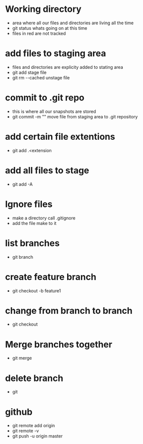 # Working directory
- area where all our files and directories are living all the time
- git status        whats going on at this time
- files in red are not tracked

# add files to staging area
- files and directories are explicity added to stating area
- git add <file-name>       stage file
- git rm --cached <file>    unstage file

# commit to .git repo
- this is where all our snapshots are stored
- git commit -m "<message>"     move file from staging area to .git repository

# add certain file extentions
- git add .<extension

# add all files to stage
- git add -A

# Ignore files
- make a directory call .gitignore
- add the file make to it

# list branches
- git branch

# create feature branch
- git checkout -b feature1

# change from branch to branch
- git checkout <branch name>

# Merge branches together
- git merge <branch name>

# delete branch
- git 

# github
- git remote add origin <url>
- git remote -v
- git push -u origin master
